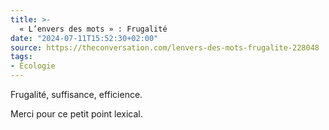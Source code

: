 ```yaml
---
title: >-
  « L’envers des mots » : Frugalité
date: "2024-07-11T15:52:30+02:00"
source: https://theconversation.com/lenvers-des-mots-frugalite-228048
tags:
- Écologie
---
```

Frugalité, suffisance, efficience.

Merci pour ce petit point lexical.